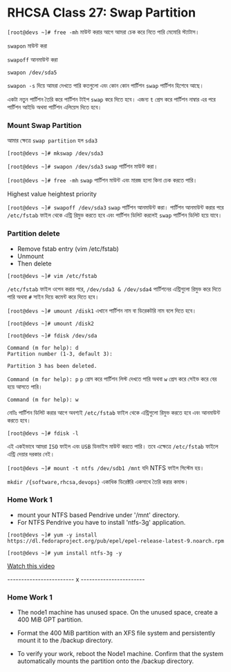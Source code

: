 # RHCSA Class 27: Swap Partition

`[root@devs ~]# free -mh` মাউন্ট করার আগে আমরা চেক করে নিতে পারি মেমোরি স্ট্যাটাস।

`swapon` মাউন্ট করা

`swapoff` আনমাউন্ট করা

`swapon /dev/sda5`

`swapon -s` দিয়ে আমরা দেখতে পারি কতগুলো এবং কোন কোন পার্টিশন `swap` পার্টিশন হিশেবে আছে।

একটা নতুন পার্টিশন তৈরি করে পার্টিশন টাইপ `swap` করে দিতে হবে। এজন্য `t` প্রেস করে পার্টিশন নাম্বার এর পরে পার্টিশন আইডি অথবা পার্টিশন এলিয়েস দিতে হবে।

### Mount Swap Partition

আমার ক্ষেত্রে `swap partition` হল `sda3`

`[root@devs ~]# mkswap /dev/sda3`

`[root@devs ~]# swapon /dev/sda3` `swap` পার্টিশন মাউন্ট করা।

`[root@devs ~]# free -mh` `swap` পার্টিশন মাউন্ট এবং মারজ হলো কিনা চেক করতে পারি।

Highest value heightest priority

`[root@devs ~]# swapoff /dev/sda3` `swap` পার্টিশন আনমাউন্ট করা। পার্টিশন আনমাউন্ট করার পরে `/etc/fstab` ফাইল থেকে এন্ট্রি রিমুভ করতে হবে এবং পার্টিশন ডিলিট করলেই `swap` পার্টিশন ডিলিট হয়ে যাবে।

### Partition delete

- Remove fstab entry (vim /etc/fstab)
- Unmount
- Then delete

`[root@devs ~]# vim /etc/fstab`

`/etc/fstab` ফাইল ওপেন করার পরে, `/dev/sda3 & /dev/sda4` পার্টিশনের এন্ট্রিগুলো রিমুভ করে দিতে পারি অথবা `#` সাইন দিয়ে কমেন্ট করে দিতে হবে।

`[root@devs ~]# umount /disk1` এখানে পার্টিশন নাম বা ডিরেকটরি নাম বলে দিতে হবে।

`[root@devs ~]# umount /disk2`

`[root@devs ~]# fdisk /dev/sda`

```
Command (m for help): d
Partition number (1-3, default 3):

Partition 3 has been deleted.
```

`Command (m for help): p` `p` প্রেস করে পার্টিশন লিস্ট দেখতে পারি অথবা `w` প্রেস করে সেইভ করে বের হয়ে আসতে পারি।

`Command (m for help): w`

নোটঃ পার্টিশন ডিলিট করার আগে অবশ্যই `/etc/fstab` ফাইল থেকে এন্ট্রিগুলো রিমুভ করতে হবে এবং আনমাউন্ট করতে হবে।

`[root@devs ~]# fdisk -l`

এই একইভাবে আমরা `ISO` ফাইল এবং `USB` ডিভাইস মাউন্ট করতে পারি। তবে এক্ষেত্রে `/etc/fstab` ফাইলে এন্ট্রি দেয়ার দরকার নেই।

`[root@devs ~]# mount -t ntfs /dev/sdb1 /mnt` যদি NTFS ফাইল সিস্টেম হয়।

`mkdir /{software,rhcsa,devops}` একাধিক ডিরেক্টরি একসাথে তৈরি করার কমান্ড।

### Home Work 1

- mount your NTFS based Pendrive under '/mnt' directory.
- For NTFS Pendrive you have to install 'ntfs-3g' application.

`[root@devs ~]# yum -y install https://dl.fedoraproject.org/pub/epel/epel-release-latest-9.noarch.rpm`

`[root@devs ~]# yum install ntfs-3g -y`

[Watch this video](https://www.youtube.com/watch?v=bbbmM6CuEnE)

------------------------ x -----------------------

### Home Work 1

- The node1 machine has unused space. On the unused space, create a 400 MiB GPT
  partition.

- Format the 400 MiB partition with an XFS file system and persistently mount it to the
  /backup directory.

- To verify your work, reboot the Node1 machine. Confirm that the system automatically
  mounts the partition onto the /backup directory.
